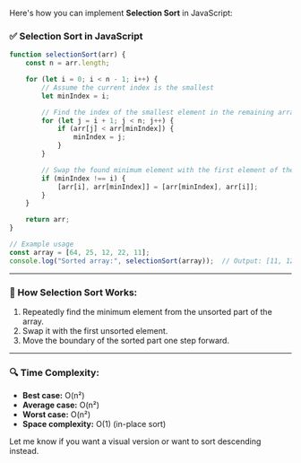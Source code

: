 Here's how you can implement **Selection Sort** in JavaScript:

### ✅ Selection Sort in JavaScript

```javascript
function selectionSort(arr) {
    const n = arr.length;

    for (let i = 0; i < n - 1; i++) {
        // Assume the current index is the smallest
        let minIndex = i;

        // Find the index of the smallest element in the remaining array
        for (let j = i + 1; j < n; j++) {
            if (arr[j] < arr[minIndex]) {
                minIndex = j;
            }
        }

        // Swap the found minimum element with the first element of the unsorted part
        if (minIndex !== i) {
            [arr[i], arr[minIndex]] = [arr[minIndex], arr[i]];
        }
    }

    return arr;
}

// Example usage
const array = [64, 25, 12, 22, 11];
console.log("Sorted array:", selectionSort(array));  // Output: [11, 12, 22, 25, 64]
```

---

### 📌 How Selection Sort Works:

1. Repeatedly find the minimum element from the unsorted part of the array.
2. Swap it with the first unsorted element.
3. Move the boundary of the sorted part one step forward.

---

### 🔍 Time Complexity:

* **Best case:** O(n²)
* **Average case:** O(n²)
* **Worst case:** O(n²)
* **Space complexity:** O(1) (in-place sort)

Let me know if you want a visual version or want to sort descending instead.


